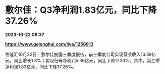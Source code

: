 # 敷尔佳：Q3净利润1.83亿元，同比下降37.26%

**2023-10-22 08:37**

**https://www.gelonghui.com/live/1256613**

格隆汇10月22日｜敷尔佳披露三季度报告，前三季度公司实现营业收入13.39亿元，同比增长1.8%；实现归母净利润5.36亿元，同比下降17.33%。其中，第三季净利润1.83亿元，同比下降37.26%。